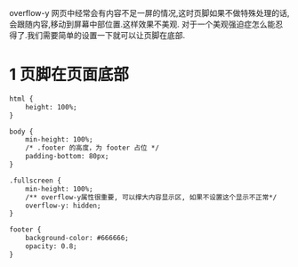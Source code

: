 <div class="jumbotron">
<p>overflow-y 网页中经常会有内容不足一屏的情况,这时页脚如果不做特殊处理的话,会跟随内容,移动到屏幕中部位置.这样效果不美观.
对于一个美观强迫症怎么能忍得了.我们需要简单的设置一下就可以让页脚在底部.</p>
</div>

1 页脚在页面底部
===

```html
html {
    height: 100%;
}

body {
    min-height: 100%;
    /* .footer 的高度，为 footer 占位 */
    padding-bottom: 80px;
}

.fullscreen {
    min-height: 100%;
    /** overflow-y属性很重要, 可以撑大内容显示区, 如果不设置这个显示不正常*/
    overflow-y: hidden;
}

footer {
    background-color: #666666;
    opacity: 0.8;
}
```

